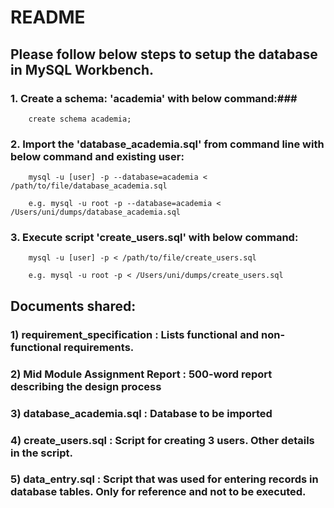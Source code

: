 # README #

## Please follow below steps to setup the database in MySQL Workbench. ##

### 1. Create a schema: 'academia' with below command:###
        
        create schema academia;

### 2. Import the 'database_academia.sql' from command line with below command and existing user: ###

        mysql -u [user] -p --database=academia < /path/to/file/database_academia.sql
 
        e.g. mysql -u root -p --database=academia < /Users/uni/dumps/database_academia.sql

### 3. Execute script 'create_users.sql' with below command: ###

        mysql -u [user] -p < /path/to/file/create_users.sql 

        e.g. mysql -u root -p < /Users/uni/dumps/create_users.sql 




## Documents shared: ##

### 1) requirement_specification : Lists functional and non-functional requirements.

### 2) Mid Module Assignment Report : 500-word report describing the design process

### 3) database_academia.sql : Database to be imported

### 4) create_users.sql : Script for creating 3 users. Other details in the script.

### 5) data_entry.sql : Script that was used for entering records in database tables. Only for reference and not to be executed.
